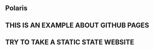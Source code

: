 Polaris
------------------
THIS IS AN EXAMPLE ABOUT GITHUB PAGES
------------------
TRY TO TAKE A STATIC STATE WEBSITE
------------------
